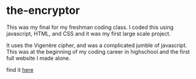# the-encryptor

This was my final for my freshman coding class. I coded this using javascript, HTML, and CSS
and it was my first large scale project.

It uses the Vigenère cipher, and was a complicated jumble of javascript. This was at the beginning
of my coding career in highschool and the first full website I made alone.

find it [here](https://joethek.github.io/the-encryptor/)

